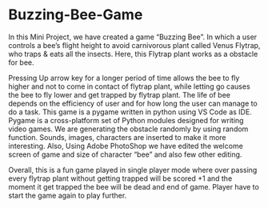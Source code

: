 #  Buzzing-Bee-Game



In this Mini Project, we have created a game “Buzzing Bee”. In which a user controls a bee’s flight height to avoid carnivorous plant called Venus Flytrap, who traps & eats all the insects. Here, this Flytrap plant works as a obstacle for bee.

Pressing Up arrow key for a longer period of time allows the bee to fly higher and not to come in contact of flytrap plant, while letting go causes the bee to fly lower and get trapped by flytrap plant. The life of bee depends on the efficiency of user and for how long the user can manage to do a task. This game is a pygame written in python using VS Code as IDE. Pygame is a cross-platform set of Python modules designed for writing video games. We are generating the obstacle randomly by using random function. Sounds, images, characters are inserted to make it more interesting. 
 Also, Using Adobe PhotoShop we have edited the welcome screen of game and size of character “bee” and also few other editing.

Overall, this is a fun game played in single player mode where over passing every flytrap plant without getting trapped will be scored +1 and the moment it get trapped the bee will be dead and end of game. Player have to start the game again to play further. 

